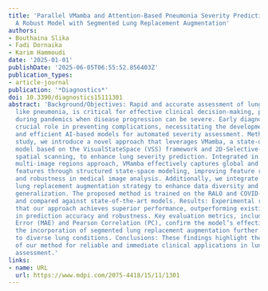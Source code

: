 ```yaml
---
title: 'Parallel VMamba and Attention-Based Pneumonia Severity Prediction from CXRs:
  A Robust Model with Segmented Lung Replacement Augmentation'
authors:
- Bouthaina Slika
- Fadi Dornaika
- Karim Hammoudi
date: '2025-01-01'
publishDate: '2025-06-05T06:55:52.856403Z'
publication_types:
- article-journal
publication: '*Diagnostics*'
doi: 10.3390/diagnostics15111301
abstract: 'Background/Objectives: Rapid and accurate assessment of lung diseases,
  like pneumonia, is critical for effective clinical decision-making, particularly
  during pandemics when disease progression can be severe. Early diagnosis plays a
  crucial role in preventing complications, necessitating the development of fast
  and efficient AI-based models for automated severity assessment. Methods: In this
  study, we introduce a novel approach that leverages VMamba, a state-of-the-art vision
  model based on the VisualStateSpace (VSS) framework and 2D-Selective-Scan (SS2D)
  spatial scanning, to enhance lung severity prediction. Integrated in a parallel
  multi-image regions approach, VMamba effectively captures global and local contextual
  features through structured state-space modeling, improving feature representation
  and robustness in medical image analysis. Additionally, we integrate a segmented
  lung replacement augmentation strategy to enhance data diversity and improve model
  generalization. The proposed method is trained on the RALO and COVID-19 datasets
  and compared against state-of-the-art models. Results: Experimental results demonstrate
  that our approach achieves superior performance, outperforming existing techniques
  in prediction accuracy and robustness. Key evaluation metrics, including Mean Absolute
  Error (MAE) and Pearson Correlation (PC), confirm the model’s effectiveness, while
  the incorporation of segmented lung replacement augmentation further enhances adaptability
  to diverse lung conditions. Conclusions: These findings highlight the potential
  of our method for reliable and immediate clinical applications in lung infection
  assessment.'
links:
- name: URL
  url: https://www.mdpi.com/2075-4418/15/11/1301
---
```


